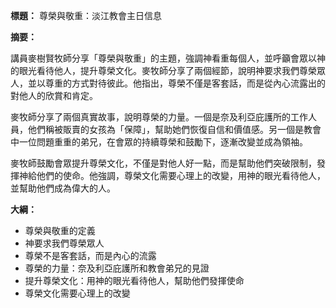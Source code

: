 **標題：** 尊榮與敬重：淡江教會主日信息

**摘要：**

講員麥樹賢牧師分享「尊榮與敬重」的主題，強調神看重每個人，並呼籲會眾以神的眼光看待他人，提升尊榮文化。麥牧師分享了兩個經節，說明神要求我們尊榮眾人，並以尊重的方式對待彼此。他指出，尊榮不僅是客套話，而是從內心流露出的對他人的欣賞和肯定。

麥牧師分享了兩個真實故事，說明尊榮的力量。一個是奈及利亞庇護所的工作人員，他們稱被販賣的女孩為「保障」，幫助她們恢復自信和價值感。另一個是教會中一位問題重重的弟兄，在會眾的持續尊榮和鼓勵下，逐漸改變並成為領袖。

麥牧師鼓勵會眾提升尊榮文化，不僅是對他人好一點，而是幫助他們突破限制，發揮神給他們的使命。他強調，尊榮文化需要心理上的改變，用神的眼光看待他人，並幫助他們成為偉大的人。

**大綱：**

* 尊榮與敬重的定義
* 神要求我們尊榮眾人
* 尊榮不是客套話，而是內心的流露
* 尊榮的力量：奈及利亞庇護所和教會弟兄的見證
* 提升尊榮文化：用神的眼光看待他人，幫助他們發揮使命
* 尊榮文化需要心理上的改變